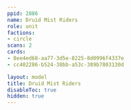 ```yaml
---
ppid: 2886
name: Druid Mist Riders
role: unit
factions:
- circle
scans: 2
cards:
- 8ee4ed68-aa77-3d5e-8225-8d0996f4337e
- cc402286-b524-38bb-a53c-389b7803130d

layout: model
title: Druid Mist Riders
disableToc: true
hidden: true
---
```

